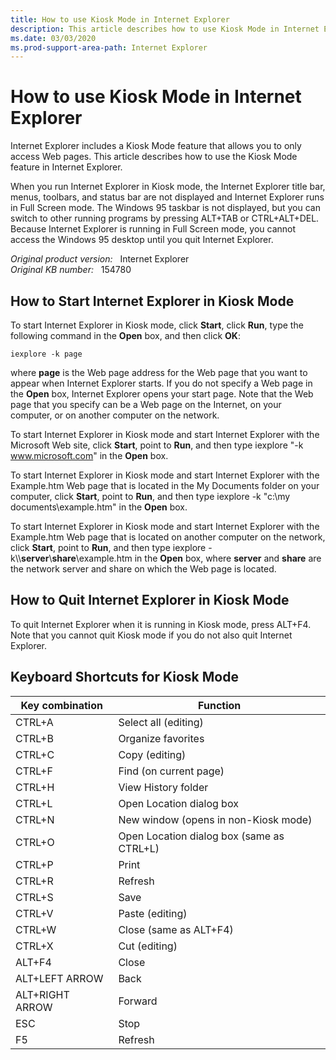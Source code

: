 ```yaml
---
title: How to use Kiosk Mode in Internet Explorer
description: This article describes how to use Kiosk Mode in Internet Explorer.
ms.date: 03/03/2020
ms.prod-support-area-path: Internet Explorer
---
```

# How to use Kiosk Mode in Internet Explorer

Internet Explorer includes a Kiosk Mode feature that allows you to only access Web pages. This article describes how to use the Kiosk Mode feature in Internet Explorer.

When you run Internet Explorer in Kiosk mode, the Internet Explorer title bar, menus, toolbars, and status bar are not displayed and Internet Explorer runs in Full Screen mode. The Windows 95 taskbar is not displayed, but you can switch to other running programs by pressing ALT+TAB or CTRL+ALT+DEL. Because Internet Explorer is running in Full Screen mode, you cannot access the Windows 95 desktop until you quit Internet Explorer.

_Original product version:_ &nbsp; Internet Explorer  
_Original KB number:_ &nbsp; 154780

## How to Start Internet Explorer in Kiosk Mode

To start Internet Explorer in Kiosk mode, click **Start**, click **Run**, type the following command in the **Open** box, and then click **OK**:

```console
iexplore -k page
```

where **page** is the Web page address for the Web page that you want to appear when Internet Explorer starts. If you do not specify a Web page in the **Open** box, Internet Explorer opens your start page. Note that the Web page that you specify can be a Web page on the Internet, on your computer, or on another computer on the network.

To start Internet Explorer in Kiosk mode and start Internet Explorer with the Microsoft Web site, click **Start**, point to **Run**, and then type iexplore "-k www.microsoft.com" in the **Open** box.

To start Internet Explorer in Kiosk mode and start Internet Explorer with the Example.htm Web page that is located in the My Documents folder on your computer, click **Start**, point to **Run**, and then type iexplore -k "c:\my documents\example.htm" in the **Open** box.

To start Internet Explorer in Kiosk mode and start Internet Explorer with the Example.htm Web page that is located on another computer on the network, click **Start**, point to **Run**, and then type iexplore -k\\\\**server**\\**share**\example.htm in the
**Open** box, where **server** and **share** are the network server and share on which the Web page is located.

## How to Quit Internet Explorer in Kiosk Mode

To quit Internet Explorer when it is running in Kiosk mode, press ALT+F4. Note that you cannot quit Kiosk mode if you do not also quit Internet Explorer.

## Keyboard Shortcuts for Kiosk Mode

|Key combination|Function|
|--|--|
  | CTRL+A   |        Select all (editing)|
   |CTRL+B   |        Organize favorites|
  | CTRL+C   |        Copy (editing)|
  | CTRL+F  |         Find (on current page)|
  | CTRL+H  |         View History folder|
   |CTRL+L |          Open Location dialog box|
  | CTRL+N     |      New window (opens in non-Kiosk mode)|
   |CTRL+O |          Open Location dialog box (same as CTRL+L)|
   |CTRL+P     |      Print|
   |CTRL+R   |        Refresh|
   |CTRL+S   |        Save|
   |CTRL+V     |      Paste (editing)|
   |CTRL+W   |        Close (same as ALT+F4)|
   |CTRL+X   |        Cut (editing)|
  | ALT+F4 |          Close|
   |ALT+LEFT ARROW |  Back|
   |ALT+RIGHT ARROW | Forward|
  | ESC    |          Stop|
   |F5  |             Refresh|
